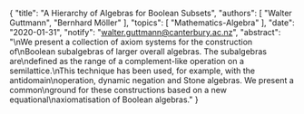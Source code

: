 {
    "title": "A Hierarchy of Algebras for Boolean Subsets",
    "authors": [
        "Walter Guttmann",
        "Bernhard Möller"
    ],
    "topics": [
        "Mathematics-Algebra"
    ],
    "date": "2020-01-31",
    "notify": "walter.guttmann@canterbury.ac.nz",
    "abstract": "\nWe present a collection of axiom systems for the construction of\nBoolean subalgebras of larger overall algebras. The subalgebras are\ndefined as the range of a complement-like operation on a semilattice.\nThis technique has been used, for example, with the antidomain\noperation, dynamic negation and Stone algebras. We present a common\nground for these constructions based on a new equational\naxiomatisation of Boolean algebras."
}